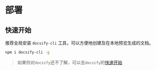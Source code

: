 # 部署

## 快速开始

推荐全局安装 `docsify-cli` 工具，可以方便地创建及在本地预览生成的文档。

```bash
npm i docsify-cli -g
```

> 如果你对`docsify`还不了解，可以去`docsify`的[快速开始](https://docsify.js.org/#/zh-cn/quickstart)

